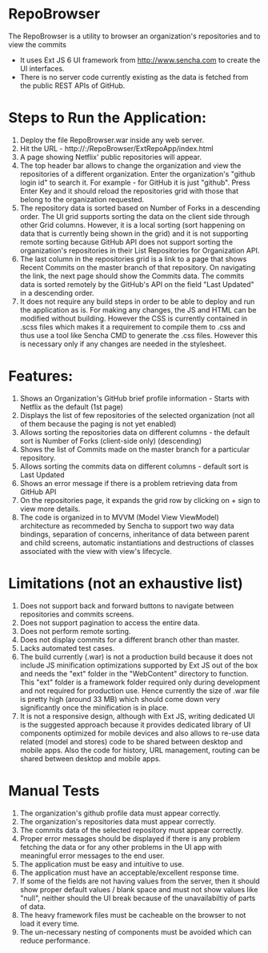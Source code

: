 # RepoBrowser

The RepoBrowser is a utility to browser an organization's repositories and to view the commits

- It uses Ext JS 6 UI framework from http://www.sencha.com to create the UI interfaces.
- There is no server code currently existing as the data is fetched from the public REST APIs of GitHub.

# Steps to Run the Application:

1. Deploy the file RepoBrowser.war inside any web server.
2. Hit the URL - http://<server-name>:<port>/RepoBrowser/ExtRepoApp/index.html
3. A page showing Netflix' public repositories will appear.
4. The top header bar allows to change the organization and view the repositories of a different organization. Enter the    organization's "github login id" to search it. For example - for GitHub it is just "github". Press Enter Key and it should reload the repositories grid with those that belong to the organization requested.
5. The repository data is sorted based on Number of Forks in a descending order. The UI grid supports sorting the data on the client side through other Grid columns. However, it is a local sorting (sort happening on data that is currently being shown in the grid) and it is not supporting remote sorting because GitHub API does not support sorting the organization's repositories in their List Repositories for Organization API.  
6. The last column in the repositories grid is a link to a page that shows Recent Commits on the master branch of that repository. On navigating the link, the next page should show the Commits data. The commits data is sorted remotely by the GitHub's API on the field  "Last Updated" in a descending order.
7. It does not require any build steps in order to be able to deploy and run the application as is. For making any changes, the JS and HTML can be modified without building. However the CSS is currently contained in .scss files which makes it a requirement to compile them to .css and thus use a tool like Sencha CMD to generate the .css files. However this is necessary only if any changes are needed in the stylesheet.

# Features:

1. Shows an Organization's GitHub brief profile information - Starts with Netflix as the default (1st page)
2. Displays the list of few repositories of the selected organization (not all of them because the paging is not yet enabled)
3. Allows sorting the repositories data on different columns - the default sort is Number of Forks (client-side only) (descending)
4. Shows the list of Commits made on the master branch for a particular repository.
5. Allows sorting the commits data on different columns - default sort is Last Updated
6. Shows an error message if there is a problem retrieving data from GitHub API
7. On the repositories page, it expands the grid row by clicking on + sign to view more details.
8. The code is organized in to MVVM (Model View ViewModel) architecture as recommeded by Sencha to support two way data bindings, separation of concerns, inheritance of data between parent and child screens, automatic instantiations and destructions of classes associated with the view with view's lifecycle. 

# Limitations (not an exhaustive list)

1. Does not support back and forward buttons to navigate between repositories and commits screens.
2. Does not support pagination to access the entire data.
3. Does not perform remote sorting.
4. Does not display commits for a different branch other than master.
5. Lacks automated test cases.
6. The build currently (.war) is not a production build because it does not include JS minification optimizations supported by Ext JS out of the box and needs the "ext" folder in the "WebContent" directory to function. This "ext" folder is a framework folder required only during development and not required for production use. Hence currently the size of .war file is pretty high (around 33 MB) which should come down very significantly once the minification is in place.
7. It is not a responsive design, although with Ext JS, writing dedicated UI is the suggested approach because it provides dedicated library of UI components optimized for mobile devices and also allows to re-use data related (model and stores) code to be shared between desktop and mobile apps. Also the code for history, URL management, routing can be shared between desktop and mobile apps.

# Manual Tests

1. The organization's github profile data must appear correctly.
2. The organization's repositories data must appear correctly.
3. The commits data of the selected repository must appear correctly.
4. Proper error messages should be displayed if there is any problem fetching the data or for any other problems in the UI app with meaningful error messages to the end user.
5. The application must be easy and intuitive to use.
6. The application must have an acceptable/excellent response time.
7. If some of the fields are not having values from the server, then it should show proper default values / blank space and must not show values like "null", neither should the UI break because of the unavailabiltiy of parts of data.
8. The heavy framework files must be cacheable on the browser to not load it every time.
9. The un-necessary nesting of components must be avoided which can reduce performance.
